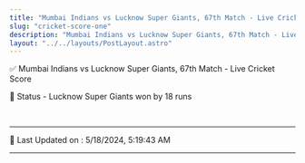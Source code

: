 ```yaml
---
title: "Mumbai Indians vs Lucknow Super Giants, 67th Match - Live Cricket Score"
slug: "cricket-score-one"
description: "Mumbai Indians vs Lucknow Super Giants, 67th Match - Live Cricket Score - Lucknow Super Giants won by 18 runs."
layout: "../../layouts/PostLayout.astro"
--- 
```


✅ Mumbai Indians vs Lucknow Super Giants, 67th Match - Live Cricket Score

📑 Status - Lucknow Super Giants won by 18 runs

<br />

***

📝 Last Updated on : 5/18/2024, 5:19:43 AM

***

